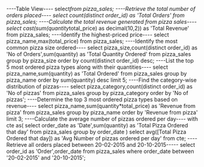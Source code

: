 ----Table View---- 
select*from pizza_sales;
----Retrieve the total number of orders placed----
select count(distinct order_id) as 'Total Orders' from pizza_sales;
----Calculate the total revenue generated from pizza sales----
select cast(sum(quantity*total_price) as decimal(10,2)) as 'Total Revenue' from pizza_sales;
----Identify the highest-priced price----
select pizza_name,max(total_price) from pizza_sales;
----Identify the most common pizza size ordered----
select pizza_size,count(distinct order_id) as 'No of Orders',sum(quantity) as 'Total Quantity Ordered' from pizza_sales 
group by pizza_size
order by count(distinct order_id) desc;
----List the top 5 most ordered pizza types along with their quantities----
select pizza_name,sum(quantity) as 'Total Ordered' from pizza_sales
group by pizza_name
order by sum(quantity) desc
limit 5;
----Find the category-wise distribution of pizzas----
select pizza_category,count(distinct order_id) as 'No of pizzas' from pizza_sales
group by pizza_category
order by 'No of pizzas';
----Determine the top 3 most ordered pizza types based on revenue----
select pizza_name,sum(quantity*total_price) as 'Revenue from pizza' from pizza_sales
group by pizza_name
order by 'Revenue from pizza'
limit 3;
----Calculate the average number of pizzas ordered per day----
with cte as(
select order_date as 'Date',sum(quantity) as 'Total Pizza Ordered that day' from pizza_sales
group by order_date
)
select avg([Total Pizza Ordered that day]) as 'Avg Number of pizzas ordered per day' from cte;
----Retrieve all orders placed between 20-02-2015 and 20-10-2015-----
select order_id as 'Order',order_date from pizza_sales where order_date between '20-02-2015' and '20-10-2015';

